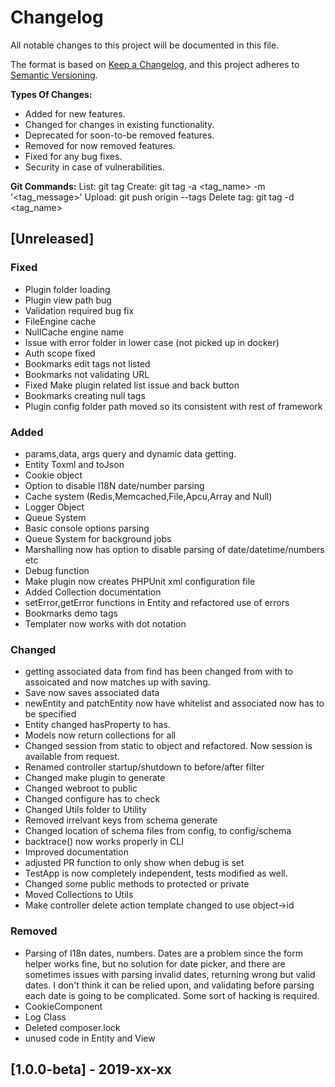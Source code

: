 # Changelog
All notable changes to this project will be documented in this file.

The format is based on [Keep a Changelog](https://keepachangelog.com/en/1.0.0/),
and this project adheres to [Semantic Versioning](https://semver.org/spec/v2.0.0.html).

**Types Of Changes:**
- Added for new features.
- Changed for changes in existing functionality.
- Deprecated for soon-to-be removed features.
- Removed for now removed features.
- Fixed for any bug fixes.
- Security in case of vulnerabilities.

**Git Commands:**
List:         git tag
Create:       git tag -a <tag_name> -m '<tag_message>'
Upload:       git push origin --tags
Delete tag:   git tag -d <tag_name>

## [Unreleased]
### Fixed
- Plugin folder loading
- Plugin view path bug
- Validation required bug fix
- FileEngine cache
- NullCache engine name
- Issue with error folder in lower case (not picked up in docker)
- Auth scope fixed
- Bookmarks edit tags not listed
- Bookmarks not validating URL
- Fixed Make plugin related list issue and back button
- Bookmarks creating null tags
- Plugin config folder path moved so its consistent with rest of framework

### Added
- params,data, args query and dynamic data getting.
- Entity Toxml and toJson
- Cookie object
- Option to disable I18N date/number parsing
- Cache system (Redis,Memcached,File,Apcu,Array and Null)
- Logger Object
- Queue System
- Basic console options parsing
- Queue System for background jobs
- Marshalling now has option to disable parsing of date/datetime/numbers etc
- Debug function
- Make plugin now creates PHPUnit xml configuration file
- Added Collection documentation
- setError,getError functions in Entity and refactored use of errors
- Bookmarks demo tags
- Templater now works with dot notation

### Changed
- getting associated data from find has been changed from with to assoicated and now matches up with saving.
- Save now saves associated data
- newEntity and patchEntity now have whitelist and associated now has to be specified
- Entity changed hasProperty to has. 
- Models now return collections for all 
- Changed session from static to object and refactored. Now session is available from request.
- Renamed controller startup/shutdown to before/after filter
- Changed make plugin to generate
- Changed webroot to public
- Changed configure has to check
- Changed Utils folder to Utility
- Removed irrelvant keys from schema generate
- Changed location of schema files from config, to config/schema
- backtrace() now works properly in CLI
- Improved documentation
- adjusted PR function to only show when debug is set
- TestApp is now completely independent, tests modified as well.
- Changed some public methods to protected or private
- Moved Collections to Utils
- Make controller delete action template changed to use object->id

### Removed
- Parsing of I18n dates, numbers. Dates are a problem since the form helper works fine, but no solution for date picker, and there are sometimes issues with parsing invalid dates, returning wrong but valid dates. I don't think it  can be relied upon, and validating before parsing each date is going to be complicated. Some sort of hacking is required.
- CookieComponent
- Log Class
- Deleted composer.lock
- unused code in Entity and View

## [1.0.0-beta] - 2019-xx-xx